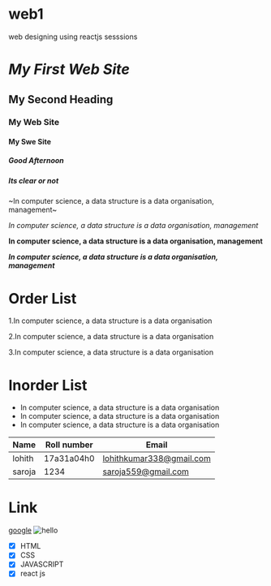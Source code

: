 # web1
web designing using reactjs sesssions 
#  *My First Web Site*
## My Second Heading 
### My Web Site
#### My Swe Site
#####  Good Afternoon
##### Its clear or not

~In computer science, a data structure is a data organisation, management~

*In computer science, a data structure is a data organisation, management*

**In computer science, a data structure is a data organisation, management**

***In computer science, a data structure is a data organisation, management***

# Order List
1.In computer science, a data structure is a data organisation

2.In computer science, a data structure is a data organisation

3.In computer science, a data structure is a data organisation

# Inorder List
- In computer science, a data structure is a data organisation
- In computer science, a data structure is a data organisation
- In computer science, a data structure is a data organisation


| Name | Roll number | Email |
|------|-------------|-------|
| lohith | 17a31a04h0 | lohithkumar338@gmail.com |
| saroja | 1234 | saroja559@gmail.com |

# Link
 [google](https://www.google.com)
 ![hello](https://www.google.com/images/branding/googlelogo/2x/googlelogo_color_92x30dp.png)
 
 - [x] HTML
 - [x] CSS
 - [x] JAVASCRIPT
 - [x] react js
